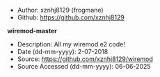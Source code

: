 - Author: xznhj8129 (frogmane)
- Github: https://github.com/xznhj8129

**wiremod-master**
- Description: All my wiremod e2 code!
- Date (dd-mm-yyyy): 2-07-2018
- Source: https://github.com/xznhj8129/wiremod
- Source Accessed (dd-mm-yyyy): 06-06-2025
